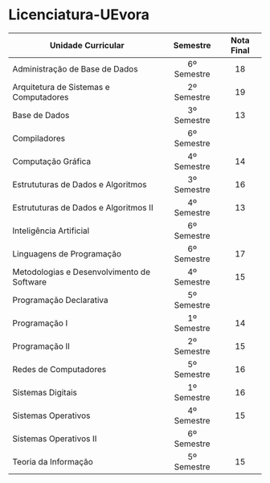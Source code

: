 # Licenciatura-UEvora


| Unidade Curricular                            |   Semestre        |   Nota Final  |    
|-----------------------------------------------|:-----------------:|:-------------:|
| Administração de Base de Dados                |   6º Semestre     |       18      |
| Arquitetura de Sistemas e Computadores        |   2º Semestre     |       19      |
| Base de Dados                                 |   3º Semestre     |       13      |
| Compiladores                                  |   6º Semestre     |               |
| Computação Gráfica                            |   4º Semestre     |       14      |
| Estrututuras de Dados e Algoritmos            |   3º Semestre     |       16      |
| Estrututuras de Dados e Algoritmos II         |   4º Semestre     |       13      |
| Inteligência Artificial                       |   6º Semestre     |               |
| Linguagens de Programação                     |   6º Semestre     |       17      |
| Metodologias e Desenvolvimento de Software    |   4º Semestre     |       15      |
| Programação Declarativa                       |   5º Semestre     |               |
| Programação I                                 |   1º Semestre     |       14      |
| Programação II                                |   2º Semestre     |       15      |
| Redes de Computadores                         |   5º Semestre     |       16      |
| Sistemas Digitais                             |   1º Semestre     |       16      |
| Sistemas Operativos                           |   4º Semestre     |       15      |
| Sistemas Operativos II                        |   6º Semestre     |               |
| Teoria da Informação                          |   5º Semestre     |       15      |